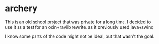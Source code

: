 # archery

This is an old school project that was private for a long time.
I decided to use it as a test for an odin+raylib rewrite, as it previously used java+swing

I know some parts of the code might not be ideal, but that wasn't the goal.
